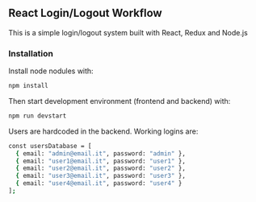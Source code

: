 ## React Login/Logout Workflow
This is a simple login/logout system built with React, Redux and Node.js

### Installation

Install node nodules with:

```bash
npm install
```

Then start development environment (frontend and backend) with:

```bash
npm run devstart
```

Users are hardcoded in the backend. Working logins are:

```bash
const usersDatabase = [
  { email: "admin@email.it", password: "admin" },
  { email: "user1@email.it", password: "user1" },
  { email: "user2@email.it", password: "user2" },
  { email: "user3@email.it", password: "user3" },
  { email: "user4@email.it", password: "user4" }
];
```
